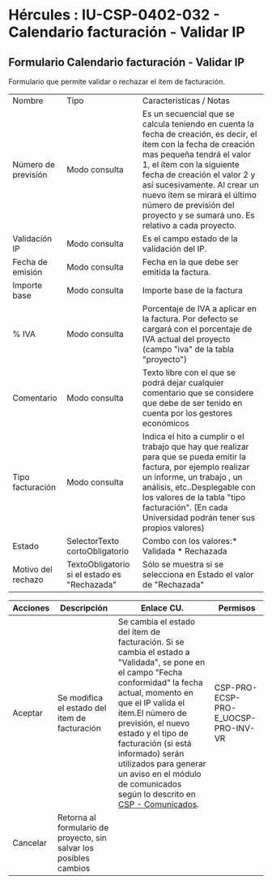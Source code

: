# Hércules : IU\-CSP\-0402\-032 \- Calendario facturación \- Validar IP



## Formulario Calendario facturación \- Validar IP

Formulario que permite validar o rechazar el ítem de facturación.



|  | | |
| --- | --- | --- |
| Nombre | Tipo | Características / Notas |
| Número de previsión | Modo consulta | Es un secuencial que se calcula teniendo en cuenta la fecha de creación, es decir, el ítem con la fecha de creación mas pequeña tendrá el valor 1, el ítem con la siguiente fecha de creación el valor 2 y así sucesivamente. Al crear un nuevo ítem se mirará el último número de previsión del proyecto y se sumará uno. Es relativo a cada proyecto. |
| Validación IP | Modo consulta | Es el campo estado de la validación del IP. |
| Fecha de emisión | Modo consulta | Fecha en la que debe ser emitida la factura. |
| Importe base | Modo consulta | Importe base de la factura |
| % IVA | Modo consulta | Porcentaje de IVA a aplicar en la factura. Por defecto se cargará con el porcentaje de IVA actual del proyecto (campo "iva" de la tabla "proyecto") |
| Comentario | Modo consulta | Texto libre con el que se podrá dejar cualquier comentario que se considere que debe de ser tenido en cuenta por los gestores económicos |
| Tipo facturación | Modo consulta | Indica el hito a cumplir o el trabajo que hay que realizar para que se pueda emitir la factura, por ejemplo realizar un informe, un trabajo , un análisis, etc..Desplegable con los valores de la tabla "tipo facturación". (En cada Universidad podrán tener sus propios valores) |
| Estado | SelectorTexto cortoObligatorio | Combo con los valores:* Validada * Rechazada |
| Motivo del rechazo | TextoObligatorio si el estado es "Rechazada" | Sólo se muestra si se selecciona en Estado el valor de "Rechazada" |



| Acciones | Descripción | Enlace CU. | Permisos |
| --- | --- | --- | --- |
| Aceptar | Se modifica el estado del item de facturación | Se cambia el estado del ítem de facturación. Si se cambia el estado a "Validada", se pone en el campo "Fecha conformidad" la fecha actual, momento en que el IP valida el ítem.El número de previsión, el nuevo estado y el tipo de facturación (si está informado) serán utilizados para generar un aviso en el módulo de comunicados según lo descrito en [CSP \- Comunicados](https://confluence.um.es/confluence/display/HERCULES/CSP+-+Comunicados "https://confluence.um.es/confluence/display/HERCULES/CSP+-+Comunicados"). | CSP\-PRO\-ECSP\-PRO\-E\_UOCSP\-PRO\-INV\-VR |
| Cancelar | Retorna al formulario de proyecto, sin salvar los posibles cambios |  |  |




